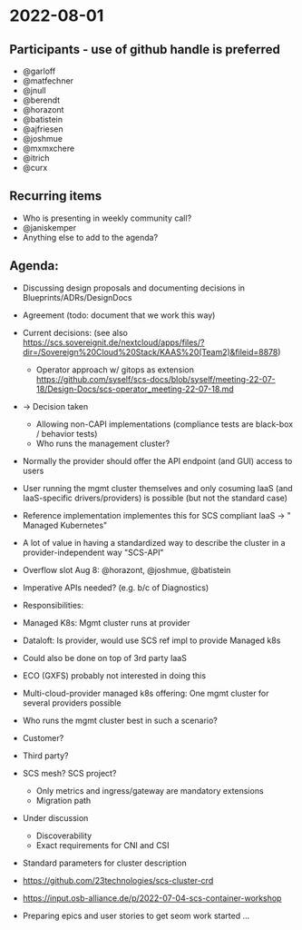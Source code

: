 # 2022-08-01
## Participants - use of github handle is preferred
* @garloff
* @matfechner
* @jnull
* @berendt
* @horazont
* @batistein
* @ajfriesen
* @joshmue
* @mxmxchere
* @itrich
* @curx

## Recurring items

* Who is presenting in weekly community call?
* @janiskemper
* Anything else to add to the agenda?

## Agenda:
* Discussing design proposals and documenting decisions in Blueprints/ADRs/DesignDocs
* Agreement (todo: document that we work this way)
* Current decisions: (see also https://scs.sovereignit.de/nextcloud/apps/files/?dir=/Sovereign%20Cloud%20Stack/KAAS%20(Team2)&fileid=8878)
    * Operator approach w/ gitops as extension https://github.com/syself/scs-docs/blob/syself/meeting-22-07-18/Design-Docs/scs-operator_meeting-22-07-18.md
* -> Decision taken
    * Allowing non-CAPI implementations (compliance tests are black-box / behavior tests)
    * Who runs the management cluster?
* Normally the provider should offer the API endpoint (and GUI) access to users
* User running the mgmt cluster themselves and only cosuming IaaS (and IaaS-specific drivers/providers) is possible (but not the standard case)
* Reference implementation implementes this for SCS compliant IaaS
  -> " Managed Kubernetes"
* A lot of value in having a standardized way to describe the cluster in a provider-independent way "SCS-API"
* Overflow slot Aug 8: @horazont, @joshmue, @batistein
* Imperative APIs needed? (e.g. b/c of Diagnostics)
* Responsibilities:
* Managed K8s: Mgmt cluster runs at provider
* Dataloft: Is provider, would use SCS ref impl to provide Managed k8s
* Could also be done on top of 3rd party IaaS
* ECO (GXFS) probably not interested in doing this
* Multi-cloud-provider managed k8s offering: One mgmt cluster for several providers possible
* Who runs the mgmt cluster best in such a scenario?
* Customer?
* Third party?
* SCS mesh? SCS project?

    * Only metrics and ingress/gateway are mandatory extensions
    * Migration path
* Under discussion
    * Discoverability
    * Exact requirements for CNI and CSI
* Standard parameters for cluster description
* https://github.com/23technologies/scs-cluster-crd
* https://input.osb-alliance.de/p/2022-07-04-scs-container-workshop
* Preparing epics and user stories to get seom work started ...
